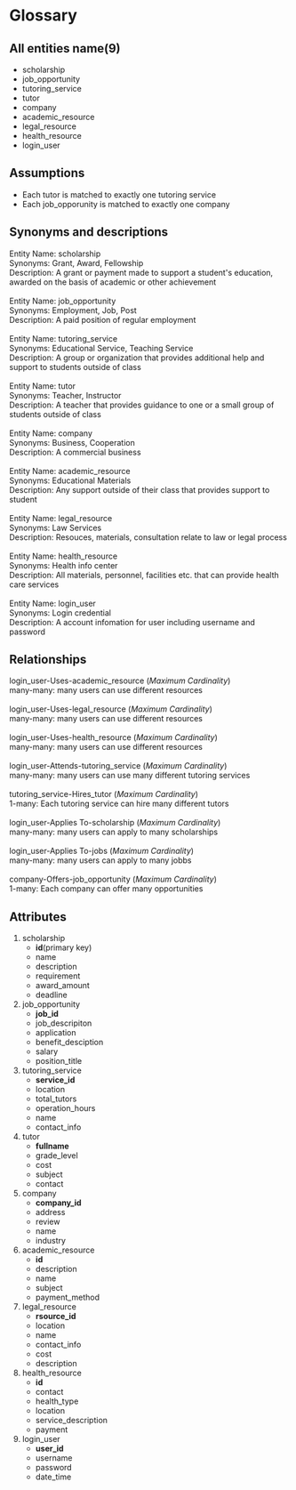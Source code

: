 # Glossary
## All entities name(9)
- scholarship
- job_opportunity
- tutoring_service
- tutor
- company
- academic_resource
- legal_resource
- health_resource
- login_user

## Assumptions
- Each tutor is matched to exactly one tutoring service
- Each job_opporunity is matched to exactly one company  

## Synonyms and descriptions
Entity Name: scholarship <br />
Synonyms: Grant, Award, Fellowship<br />
Description: A grant or payment made to support a student's education, awarded on the basis of academic or other achievement<br />
<br />
Entity Name: job_opportunity <br />
Synonyms: Employment, Job, Post<br />
Description: A paid position of regular employment<br />
<br />
Entity Name: tutoring_service <br />
Synonyms: Educational Service, Teaching Service<br />
Description: A group or organization that provides additional help and support to students outside of class<br />
<br />
Entity Name: tutor <br />
Synonyms: Teacher, Instructor<br />
Description: A teacher that provides guidance to one or a small group of students outside of class<br />
<br />
Entity Name: company <br />
Synonyms: Business, Cooperation<br />
Description: A commercial business<br />
<br />
Entity Name: academic_resource <br />
Synonyms: Educational Materials <br />
Description: Any support outside of their class that provides support to student<br />
<br />
Entity Name: legal_resource <br />
Synonyms: Law Services<br />
Description: Resouces, materials, consultation relate to law or legal process<br />
<br />
Entity Name: health_resource <br />
Synonyms: Health info center<br />
Description: All materials, personnel, facilities etc. that can provide health care services<br />
<br />
Entity Name: login_user <br />
Synonyms: Login credential<br />
Description: A account infomation for user including username and password<br />

## Relationships
login_user-Uses-academic_resource (*Maximum Cardinality*)<br />
many-many: many users can use different resources<br />
<br />
login_user-Uses-legal_resource (*Maximum Cardinality*)<br />
many-many: many users can use different resources<br />
<br />
login_user-Uses-health_resource (*Maximum Cardinality*)<br />
many-many: many users can use different resources<br />
<br />
login_user-Attends-tutoring_service (*Maximum Cardinality*)<br />
many-many: many users can use many different tutoring services<br />
<br />
tutoring_service-Hires_tutor (*Maximum Cardinality*)<br />
1-many: Each tutoring service can hire many different tutors<br />
<br />
login_user-Applies To-scholarship (*Maximum Cardinality*) <br />
many-many: many users can apply to many scholarships<br />
<br />
login_user-Applies To-jobs (*Maximum Cardinality*) <br />
many-many: many users can apply to many jobbs<br />
<br />
company-Offers-job_opportunity (*Maximum Cardinality*) <br />
1-many: Each company can offer many opportunities<br />
## Attributes
1. scholarship
   - **id**(primary key)
   - name
   - description 
   - requirement 
   - award_amount
   - deadline
2. job_opportunity
   - **job_id**
   - job_descripiton
   - application
   - benefit_desciption
   - salary
   - position_title
3. tutoring_service
   - **service_id**
   - location
   - total_tutors
   - operation_hours
   - name
   - contact_info
4. tutor
   - **fullname**
   - grade_level
   - cost
   - subject 
   - contact<br />
5. company
   - **company_id**
   - address
   - review
   - name
   - industry<br />
6. academic_resource
   - **id**
   - description 
   - name
   - subject
   - payment_method<br />
7. legal_resource
   - **rsource_id**
   - location
   - name
   - contact_info
   - cost
   - description <br />
8. health_resource
   - **id**
   - contact
   - health_type
   - location
   - service_description
   - payment<br />
9. login_user
   - **user_id**
   - username
   - password 
   - date_time

